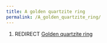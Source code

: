 ```yaml
---
title: A golden quartzite ring
permalink: /A_golden_quartzite_ring/
---
```


1.  REDIRECT [Golden quartzite ring](Golden_quartzite_ring "wikilink")